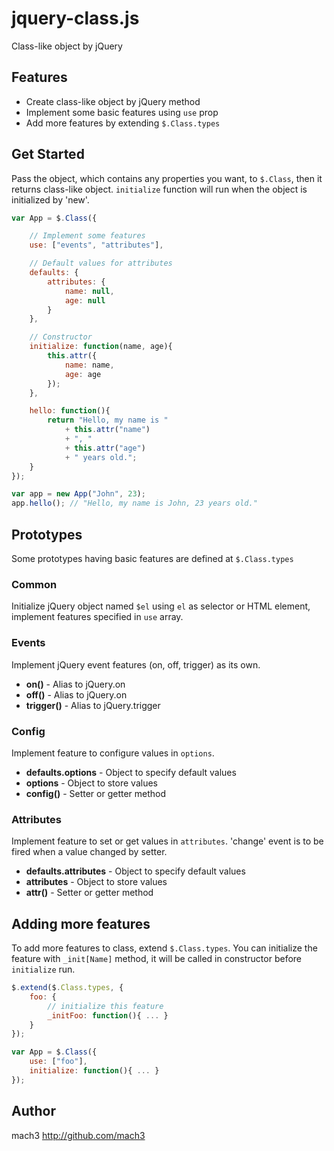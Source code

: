 
# jquery-class.js

Class-like object by jQuery


## Features

- Create class-like object by jQuery method
- Implement some basic features using `use` prop
- Add more features by extending `$.Class.types`


## Get Started

Pass the object, which contains any properties you want, to `$.Class`,
then it returns class-like object.
`initialize` function will run when the object is initialized by 'new'.

```javascript
var App = $.Class({

	// Implement some features
	use: ["events", "attributes"],

	// Default values for attributes
	defaults: {
		attributes: {
			name: null,
			age: null
		}
	},

	// Constructor
	initialize: function(name, age){
		this.attr({
			name: name,
			age: age
		});
	},

	hello: function(){
		return "Hello, my name is "
			+ this.attr("name")
			+ ", "
			+ this.attr("age")
			+ " years old.";
	}
});

var app = new App("John", 23);
app.hello(); // "Hello, my name is John, 23 years old."
```

## Prototypes

Some prototypes having basic features are defined at `$.Class.types`

### Common

Initialize jQuery object named `$el` using `el` as selector or HTML element,
implement features specified in `use` array.

### Events

Implement jQuery event features (on, off, trigger) as its own.

- **on()** - Alias to jQuery.on
- **off()** - Alias to jQuery.on
- **trigger()** - Alias to jQuery.trigger

### Config

Implement feature to configure values in `options`.

- **defaults.options** - Object to specify default values
- **options** - Object to store values
- **config()** - Setter or getter method

### Attributes

Implement feature to set or get values in `attributes`.
'change' event is to be fired when a value changed by setter.

- **defaults.attributes** - Object to specify default values
- **attributes** - Object to store values
- **attr()** - Setter or getter method


## Adding more features

To add more features to class, extend `$.Class.types`.
You can initialize the feature with `_init[Name]` method, it will be called in constructor before `initialize` run.

```javascript
$.extend($.Class.types, {
	foo: {
		// initialize this feature
		_initFoo: function(){ ... }
	}
});

var App = $.Class({
	use: ["foo"],
	initialize: function(){ ... }
});
```


## Author

mach3 <http://github.com/mach3>






